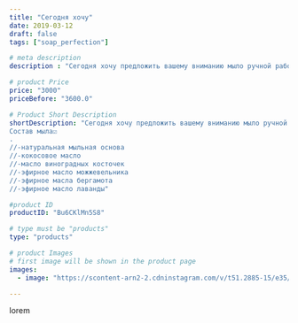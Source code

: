 ```yaml
---
title: "Сегодня хочу"
date: 2019-03-12
draft: false
tags: ["soap_perfection"]

# meta description
description : "Сегодня хочу предложить вашему вниманию мыло ручной работы и мыло//-скраб для лица и тела которые помогу не только бережно очистит кожу, но и самое главное оздо"

# product Price
price: "3000"
priceBefore: "3600.0"

# Product Short Description
shortDescription: "Сегодня хочу предложить вашему вниманию мыло ручной работы и мыло//-скраб для лица и тела которые помогу не только бережно очистит кожу, но и самое главное оздоровить её.
Состав мыла☑️
.
//-натуральная мыльная основа
//-кокосовое масло
//-масло виноградных косточек
//-эфирное масло можжевельника
//-эфирное масла бергамота
//-эфирное масло лаванды"

#product ID
productID: "Bu6CKlMn5S8"

# type must be "products"
type: "products"

# product Images
# first image will be shown in the product page
images:
  - image: "https://scontent-arn2-2.cdninstagram.com/v/t51.2885-15/e35/52428261_153296979003320_2239739950896737460_n.jpg?se=7&tp=1&_nc_ht=scontent-arn2-2.cdninstagram.com&_nc_cat=108&_nc_ohc=rhAWmocT5ssAX953h1s&ccb=7-4&oh=bd6a4a224391950d325bd02bbe34f890&oe=60846E18&ig_cache_key=MTk5NzkxODkwNzkyMDI1ODIzNg%3D%3D.2-ccb7-4"

---
```

lorem
